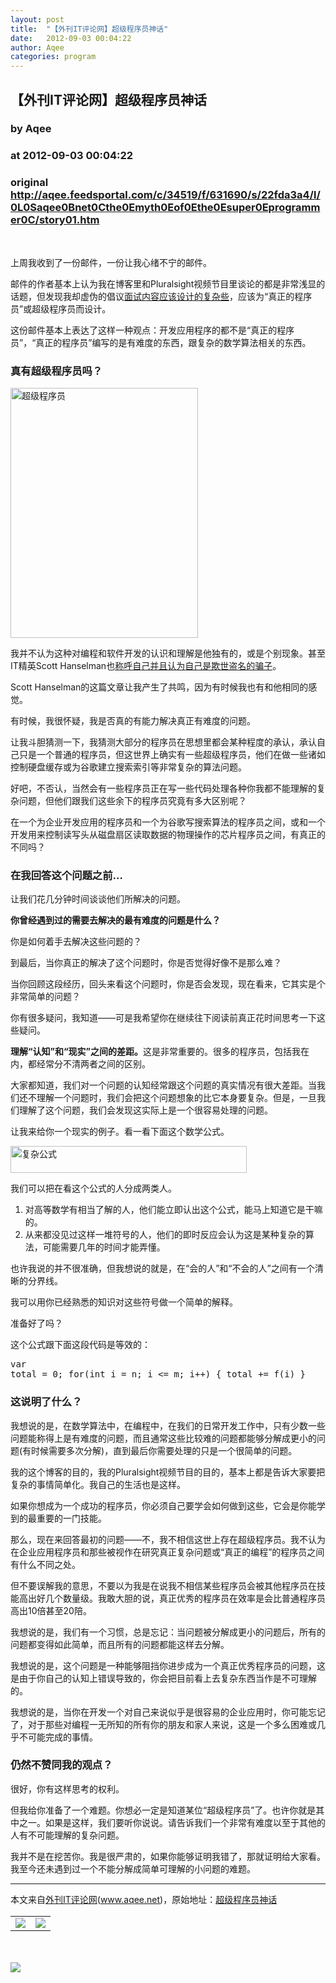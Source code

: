 ```yaml
---
layout: post
title:  "【外刊IT评论网】超级程序员神话"
date:   2012-09-03 00:04:22
author: Aqee
categories: program
---
```


## 【外刊IT评论网】超级程序员神话
### by Aqee
### at 2012-09-03 00:04:22
### original <http://aqee.feedsportal.com/c/34519/f/631690/s/22fda3a4/l/0L0Saqee0Bnet0Cthe0Emyth0Eof0Ethe0Esuper0Eprogrammer0C/story01.htm>

<br><p>上周我收到了一份邮件，一份让我心绪不宁的邮件。</p> <p>邮件的作者基本上认为我在博客里和Pluralsight视频节目里谈论的都是非常浅显的话题，但发现我却虚伪的倡议<a href="http://simpleprogrammer.com/2010/10/06/why-hard-interviews-are-good/">面试内容应该设计的复杂些</a>，应该为“真正的程序员”或超级程序员而设计。</p> <p>这份邮件基本上表达了这样一种观点：开发应用程序的都不是“真正的程序员”，“真正的程序员”编写的是有难度的东西，跟复杂的数学算法相关的东西。</p> <h3>真有超级程序员吗？</h3> <p><a href="http://wkee.net/qee/wordpress/wp-content/uploads/2012/08/supercoder300x400-flip.jpg"><img title="超级程序员" src="http://wkee.net/qee/wordpress/wp-content/uploads/2012/08/supercoder300x400-flip.jpg" alt="超级程序员" width="300" height="400"></a></p> <p>我并不认为这种对编程和软件开发的认识和理解是他独有的，或是个别现象。甚至IT精英Scott Hanselman也<a href="http://www.hanselman.com/blog/ImAPhonyAreYou.aspx">称呼自己并且认为自己是欺世盗名的骗子</a>。</p> <p>Scott Hanselman的这篇文章让我产生了共鸣，因为有时候我也有和他相同的感觉。</p> <p>有时候，我很怀疑，我是否真的有能力解决真正有难度的问题。</p> <p>让我斗胆猜测一下，我猜测大部分的程序员在思想里都会某种程度的承认，承认自己只是一个普通的程序员，但这世界上确实有一些超级程序员，他们在做一些诸如控制硬盘缓存或为谷歌建立搜索索引等非常复杂的算法问题。</p> <p>好吧，不否认，当然会有一些程序员正在写一些代码处理各种你我都不能理解的复杂问题，但他们跟我们这些余下的程序员究竟有多大区别呢？</p> <p>在一个为企业开发应用的程序员和一个为谷歌写搜索算法的程序员之间，或和一个开发用来控制读写头从磁盘扇区读取数据的物理操作的芯片程序员之间，有真正的不同吗？</p> <h3>在我回答这个问题之前…</h3> <p>让我们花几分钟时间谈谈他们所解决的问题。</p> <p><strong>你曾经遇到过的需要去解决的最有难度的问题是什么？</strong></p> <p>你是如何着手去解决这些问题的？</p> <p>到最后，当你真正的解决了这个问题时，你是否觉得好像不是那么难？</p> <p>当你回顾这段经历，回头来看这个问题时，你是否会发现，现在看来，它其实是个非常简单的问题？</p> <p>你有很多疑问，我知道——可是我希望你在继续往下阅读前真正花时间思考一下这些疑问。</p> <p><strong>理解“认知”和“现实”之间的差距。</strong>这是非常重要的。很多的程序员，包括我在内，都经常分不清两者之间的区别。</p> <p>大家都知道，我们对一个问题的认知经常跟这个问题的真实情况有很大差距。当我们还不理解一个问题时，我们会把这个问题想象的比它本身要复杂。但是，一旦我们理解了这个问题，我们会发现这实际上是一个很容易处理的问题。</p> <p>让我来给你一个现实的例子。看一看下面这个数学公式。</p> <p><a href="http://wkee.net/qee/wordpress/wp-content/uploads/2012/08/e1_thumb.gif"><img title="复杂公式" src="http://wkee.net/qee/wordpress/wp-content/uploads/2012/08/e1_thumb.gif" alt="复杂公式" width="378" height="43"></a></p> <p>我们可以把在看这个公式的人分成两类人。</p> <ol> <li>对高等数学有相当了解的人，他们能立即认出这个公式，能马上知道它是干嘛的。</li> <li>从来都没见过这样一堆符号的人，他们的即时反应会认为这是某种复杂的算法，可能需要几年的时间才能弄懂。</li> </ol> <p>也许我说的并不很准确，但我想说的就是，在“会的人”和“不会的人”之间有一个清晰的分界线。</p> <p>我可以用你已经熟悉的知识对这些符号做一个简单的解释。</p> <p>准备好了吗？</p> <p>这个公式跟下面这段代码是等效的：</p> <pre>var total = 0; for(int i = n; i &lt;= m; i++) { total += f(i) }</pre> <h3>这说明了什么？</h3> <p>我想说的是，在数学算法中，在编程中，在我们的日常开发工作中，只有少数一些问题能称得上是有难度的问题，而且通常这些比较难的问题都能够分解成更小的问题(有时候需要多次分解)，直到最后你需要处理的只是一个很简单的问题。</p> <p>我的这个博客的目的，我的Pluralsight视频节目的目的，基本上都是告诉大家要把复杂的事情简单化。我自己的生活也是这样。</p> <p>如果你想成为一个成功的程序员，你必须自己要学会如何做到这些，它会是你能学到的最重要的一门技能。</p> <p>那么，现在来回答最初的问题——不，我不相信这世上存在超级程序员。我不认为在企业应用程序员和那些被视作在研究真正复杂问题或“真正的编程”的程序员之间有什么不同之处。</p> <p>但不要误解我的意思，不要以为我是在说我不相信某些程序员会被其他程序员在技能高出好几个数量级。我敢大胆的说，真正优秀的程序员在效率是会比普通程序员高出10倍甚至20陪。</p> <p>我想说的是，我们有一个习惯，总是忘记：当问题被分解成更小的问题后，所有的问题都变得如此简单，而且所有的问题都能这样去分解。</p> <p>我想说的是，这个问题是一种能够阻挡你进步成为一个真正优秀程序员的问题，这是由于你自己的认知上错误导致的，你会把目前看上去复杂东西当作是不可理解的。</p> <p>我想说的是，当你在开发一个对自己来说似乎是很容易的企业应用时，你可能忘记了，对于那些对编程一无所知的所有你的朋友和家人来说，这是一个多么困难或几乎不可能完成的事情。</p> <h3>仍然不赞同我的观点？</h3> <p>很好，你有这样思考的权利。</p> <p>但我给你准备了一个难题。你想必一定是知道某位“超级程序员”了。也许你就是其中之一。如果是这样，我们要听你说说。请告诉我们一个非常有难度以至于其他的人有不可能理解的复杂问题。</p> <p>我并不是在挖苦你。我是很严肃的，如果你能够证明我错了，那就证明给大家看。我至今还未遇到过一个不能分解成简单可理解的小问题的难题。</p> <hr>本文来自<a href="http://www.aqee.net">外刊IT评论网</a>(<a href="http://www.aqee.net">www.aqee.net</a>)，原始地址：<a href="http://www.aqee.net/the-myth-of-the-super-programmer/" rel="bookmark">超级程序员神话</a><br><img width="1" height="1" src="http://aqee.feedsportal.com/c/34519/f/631690/s/22fda3a4/mf.gif" border="0"><div><table border="0"><tr><td valign="middle"><a href="http://share.feedsportal.com/viral/sendEmail.cfm?lang=en&amp;title=%E3%80%90%E5%A4%96%E5%88%8AIT%E8%AF%84%E8%AE%BA%E7%BD%91%E3%80%91%E8%B6%85%E7%BA%A7%E7%A8%8B%E5%BA%8F%E5%91%98%E7%A5%9E%E8%AF%9D&amp;link=http%3A%2F%2Fwww.aqee.net%2Fthe-myth-of-the-super-programmer%2F"><img src="http://res3.feedsportal.com/images/emailthis2.gif" border="0"></a></td><td valign="middle"><a href="http://res.feedsportal.com/viral/bookmark.cfm?title=%E3%80%90%E5%A4%96%E5%88%8AIT%E8%AF%84%E8%AE%BA%E7%BD%91%E3%80%91%E8%B6%85%E7%BA%A7%E7%A8%8B%E5%BA%8F%E5%91%98%E7%A5%9E%E8%AF%9D&amp;link=http%3A%2F%2Fwww.aqee.net%2Fthe-myth-of-the-super-programmer%2F"><img src="http://res3.feedsportal.com/images/bookmark.gif" border="0"></a></td></tr></table></div><br><br><a href="http://da.feedsportal.com/r/139263763053/u/0/f/631690/c/34519/s/22fda3a4/a2.htm"><img src="http://da.feedsportal.com/r/139263763053/u/0/f/631690/c/34519/s/22fda3a4/a2.img" border="0"></a><img width="1" height="1" src="http://pi.feedsportal.com/r/139263763053/u/0/f/631690/c/34519/s/22fda3a4/a2t.img" border="0"><img src="http://www1.feedsky.com/t1/672462744/aqee-net/feedsky/s.gif?r=http://aqee.feedsportal.com/c/34519/f/631690/s/22fda3a4/l/0L0Saqee0Bnet0Cthe0Emyth0Eof0Ethe0Esuper0Eprogrammer0C/story01.htm" border="0" height="0" width="0">